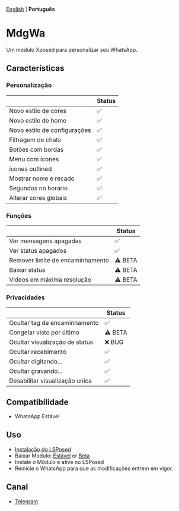[English](../README.md) | **Português**

# MdgWa

Um módulo Xposed para personalizar seu WhatsApp.

## Características

### Personalização

|  | Status |
| ------------- | ------------- |
| Novo estilo de cores| ✅ |
| Novo estilo de home | ✅ |
| Novo estilo de configurações | ✅ |
| Filtragem de chats | ✅ |
| Botões com bordas | ✅ |
| Menu com ícones | ✅ |
| ícones outlined | ✅ |
| Mostrar nome e recado | ✅ |
| Segundos no horário | ✅ |
| Alterar cores globais | ✅ |


### Funções

|  | Status |
| ------------- | ------------- |
| Ver mensagens apagadas | ✅ |
| Ver status apagados | ✅ |
| Remover limite de encaminhamento | ⚠️ BETA |
| Baixar status | ⚠️ BETA |
| Videos em máxima resolução | ⚠️ BETA |

### Privacidades

|  | Status |
| ------------- | ------------- |
| Ocultar tag de encaminhamento | ✅ |
| Congelar visto por último | ⚠️ BETA |
| Ocultar visualização de status | ❌ BUG |
| Ocultar recebimento | ✅ |
| Ocultar digitando... | ✅ |
| Ocultar gravando... | ✅ |
| Desabilitar visualização unica | ✅ |

## Compatibilidade

- WhatsApp Estável

## Uso

- [Instalação do LSPosed](https://github.com/LSPosed/LSPosed)
- Baixar Modulo: [Estável](https://github.com/ItsMadruga/MdgWa/releases/latest) or [Beta](https://github.com/ItsMadruga/MdgWa/actions)
- Instale o Módulo e ative no LSPosed
- Reinicie o WhatsApp para que as modificações entrem em vigor.

## Canal

- [Telegram](https://t.me/mdgwamodule)
